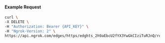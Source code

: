 <!-- Code generated for API Clients. DO NOT EDIT. -->

#### Example Request

```bash
curl \
-X DELETE \
-H "Authorization: Bearer {API_KEY}" \
-H "Ngrok-Version: 2" \
https://api.ngrok.com/edges/https/edghts_2h9aEbcU2fYX3YwGkCIziTuRJnQ/routes/edghtsrt_2h9aEWVDxP8D5cirmbu9qR5IBNR
```
